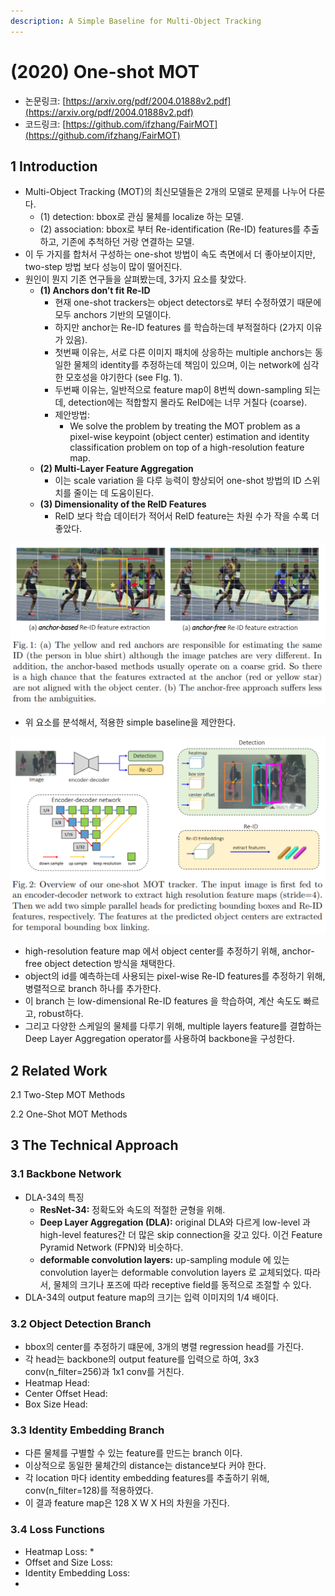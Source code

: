 ```yaml
---
description: A Simple Baseline for Multi-Object Tracking
---
```


# \(2020\) One-shot MOT

* 논문링크: [https://arxiv.org/pdf/2004.01888v2.pdf](https://arxiv.org/pdf/2004.01888v2.pdf)
* 코드링크: [https://github.com/ifzhang/FairMOT](https://github.com/ifzhang/FairMOT)

## 1 Introduction

* Multi-Object Tracking \(MOT\)의 최신모델들은 2개의 모델로 문제를 나누어 다룬다.
  * \(1\) detection: bbox로 관심 물체를 localize 하는 모델.
  * \(2\) association: bbox로 부터 Re-identification \(Re-ID\) features를 추출하고, 기존에 추척하던 거랑 연결하는 모델.
* 이 두 가지를 합처서 구성하는 one-shot 방법이 속도 측면에서 더 좋아보이지만, two-step 방법 보다 성능이 많이 떨어진다.
* 원인이 뭔지 기존 연구들을 살펴봤는데, 3가지 요소를 찾았다.
  * **\(1\) Anchors don’t fit Re-ID**
    * 현재 one-shot trackers는 object detectors로 부터 수정하였기 때문에 모두 anchors 기반의 모델이다.
    * 하지만 anchor는 Re-ID features 를 학습하는데 부적절하다 \(2가지 이유가 있음\).
    * 첫번째 이유는, 서로 다른 이미지 패치에 상응하는 multiple anchors는 동일한 물체의 identity를 추정하는데 책임이 있으며, 이는 network에 심각한 모호성을 야기한다 \(see FIg. 1\).
    * 두번째 이유는, 일반적으로 feature map이 8번씩 down-sampling 되는데, detection에는 적합할지 몰라도 ReID에는 너무 거칠다 \(coarse\).
    * 제안방법:
      * We solve the problem by treating the MOT problem as a pixel-wise keypoint \(object center\) estimation and identity classification problem on top of a high-resolution feature map.
  * **\(2\) Multi-Layer Feature Aggregation**
    * 이는 scale variation 을 다루 능력이 향상되어 one-shot 방법의 ID 스위치를 줄이는 데 도움이된다.
  * **\(3\) Dimensionality of the ReID Features**
    * ReID 보다 학습 데이터가 적어서  ReID feature는 차원 수가 작을 수록 더 좋았다. 

![](../.gitbook/assets/image%20%28162%29.png)



* 위 요소를 분석해서, 적용한 simple baseline을 제안한다.

![](../.gitbook/assets/image%20%28124%29.png)

* high-resolution feature map 에서 object center를 추정하기 위해, anchor-free object detection 방식을 채택한다.
* object의 id를 예측하는데 사용되는 pixel-wise Re-ID features를 추정하기 위해, 병렬적으로 branch 하나를 추가한다.
* 이 branch 는 low-dimensional Re-ID features 을 학습하여, 계산 속도도 빠르고, robust하다.
* 그리고 다양한 스케일의 물체를 다루기 위해,  multiple layers feature를 결합하는 Deep Layer Aggregation operator를 사용하여 backbone을 구성한다.

## 2 Related Work

2.1 Two-Step MOT Methods

2.2 One-Shot MOT Methods



## 3 The Technical Approach

### 3.1 Backbone Network

* DLA-34의 특징
  * **ResNet-34:** 정확도와 속도의 적절한 균형을 위해.
  * **Deep Layer Aggregation \(DLA\):** original DLA와 다르게 low-level 과  high-level features간 더 많은 skip connection을 갖고 있다. 이건 Feature Pyramid Network \(FPN\)와 비슷하다.
  * **deformable convolution layers:** up-sampling module 에 있는 convolution layer는 deformable convolution layers 로 교체되었다. 따라서, 물체의 크기나 포즈에 따라 receptive field를 동적으로 조절할 수 있다.
*  DLA-34의 output feature map의 크기는 입력 이미지의 1/4 배이다.

### 3.2 Object Detection Branch

* bbox의 center를 추정하기 떄문에,  3개의 병렬 regression head를 가진다.
* 각 head는 backbone의 output feature를 입력으로 하여, 3x3 conv\(n\_filter=256\)과 1x1 conv를 거친다.
* Heatmap Head: 
* Center Offset Head:
* Box Size Head: 

### 3.3 Identity Embedding Branch

* 다른 물체를 구별할 수 있는 feature를 만드는 branch 이다.
* 이상적으로 동일한 물체간의 distance는 distance보다 커야 한다.
* 각 location 마다  identity embedding features를 추출하기 위해, conv\(n\_filter=128\)를 적용하였다.
* 이 결과 feature map은 128 X W X H의 차원을 가진다.

### 3.4 Loss Functions

* Heatmap Loss:
  * 
* Offset and Size Loss:
* Identity Embedding Loss:
* 




